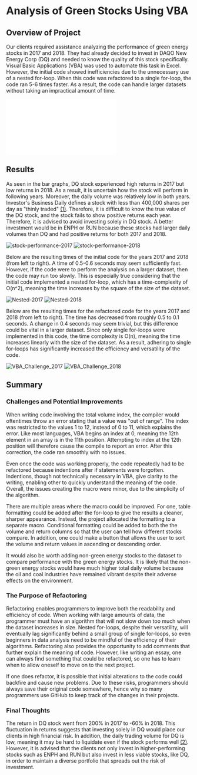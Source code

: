 # Analysis of Green Stocks Using VBA

## Overview of Project

Our clients required assistance analyzing the performance of green energy stocks in 2017 and 2018. They had already decided to invest in DAQO New Energy Corp (DQ) and needed to know the quality of this stock specifically. Visual Basic Applications (VBA) was used to automate this task in Excel. However, the initial code showed inefficiencies due to the unnecessary use of a nested for-loop. When this code was refactored to a single for-loop, the code ran 5-6 times faster. As a result, the code can handle larger datasets without taking an impractical amount of time. 

![VBA_Challenge](xlsm/green_stocks_with_graph.xlsm)

## Results

As seen in the bar graphs, DQ stock experienced high returns in 2017 but low returns in 2018. As a result, it is uncertain how the stock will perform in following years. Moreover, the daily volume was relatively low in both years. Investor's Business Daily defines a stock with less than 400,000 shares per day as "thinly traded" [(1)](https://www.investors.com/how-to-invest/investors-corner/how-much-volume-should-a-stock-have/). Therefore, it is difficult to know the true value of the DQ stock, and the stock fails to show positive returns each year. Therefore, it is advised to avoid investing solely in DQ stock. A better investment would be in ENPH or RUN because these stocks had larger daily volumes than DQ and had positive returns for both 2017 and 2018. 

![stock-performance-2017](images/stock-performance-2017.png)
![stock-performance-2018](images/stock-performance-2018.png)

Below are the resulting times of the initial code for the years 2017 and 2018 (from left to right). A time of 0.5-0.6 seconds may seem sufficiently fast. However, if the code were to perform the analysis on a larger dataset, then the code may run too slowly. This is especially true considering that the initial code implemented a nested for-loop, which has a time-complexity of O(n^2), meaning the time increases by the square of the size of the dataset. 

![Nested-2017](images/Nested-2017.png)
![Nested-2018](images/Nested-2018.png)

Below are the resulting times for the refactored code for the years 2017 and 2018 (from left to right). The time has decreased from roughly 0.5 to 0.1 seconds. A change in 0.4 seconds may seem trivial, but this difference could be vital in a larger dataset. Since only single for-loops were implemented in this code, the time complexity is O(n), meaning the time increases linearly with the size of the dataset. As a result, adhering to single for-loops has significantly increased the efficiency and versatility of the code.

![VBA_Challenge_2017](images/VBA_Challenge_2017.png)
![VBA_Challenge_2018](images/VBA_Challenge_2018.png)

## Summary

### Challenges and Potential Improvements

When writing code involving the total volume index, the compiler would oftentimes throw an error stating that a value was "out of range". The index was restricted to the values 1 to 12, instead of 0 to 11, which explains the error. Like most languages, VBA begins an index at 0, meaning the 12th element in an array is in the 11th position. Attempting to index at the 12th position will therefore cause the compile to report an error. After this correction, the code ran smoothly with no issues.

Even once the code was working properly, the code repeatedly had to be refactored because indentions after if statements were forgotten. Indentions, though not technically necessary in VBA, give clarity to the writing, enabling other to quickly understand the meaning of the code. Overall, the issues creating the macro were minor, due to the simplicity of the algorithm. 

There are multiple areas where the macro could be improved. For one, table formatting could be added after the for-loop to give the results a cleaner, sharper appearance. Instead, the project allocated the formatting to a separate macro. Conditional formatting could be added to both the the volume and return columns so that the user can tell how different stocks compare. In addition, one could make a button that allows the user to sort the volume and return values in ascending or descending order. 

It would also be worth adding non-green energy stocks to the dataset to compare performance with the green energy stocks. It is likely that the non-green energy stocks would have much higher total daily volume because the oil and coal industries have remained vibrant despite their adverse effects on the environment.

### The Purpose of Refactoring

Refactoring enables programmers to improve both the readability and efficiency of code. When working with large amounts of data, the programmer must have an algorithm that will not slow down too much when the dataset increases in size. Nested for-loops, despite their versatility, will eventually lag significantly behind a small group of single for-loops, so even beginners in data analysis need to be mindful of the efficiency of their algorithms. Refactoring also provides the opportunity to add comments that further explain the meaning of code. However, like writing an essay, one can always find something that could be refactored, so one has to learn when to allow oneself to move on to the next project. 

If one does refactor, it is possible that initial alterations to the code could backfire and cause new problems. Due to these risks, programmers should always save their original code somewhere, hence why so many programmers use GitHub to keep track of the changes in their projects. 

### Final Thoughts

The return in DQ stock went from 200% in 2017 to -60% in 2018. This fluctuation in returns suggests that investing solely in DQ would place our clients in high financial risk. In addition, the daily trading volume for DQ is low, meaning it may be hard to liquidate even if the stock performs well              [(2)](https://corporatefinanceinstitute.com/resources/knowledge/trading-investing/average-daily-trading-volume-adtv/). However, it is advised that the clients not only invest in higher-performing stocks such as ENPH and RUN but also invest in less viable stocks, like DQ, in order to maintain a diverse portfolio that spreads out the risk of investment. 


